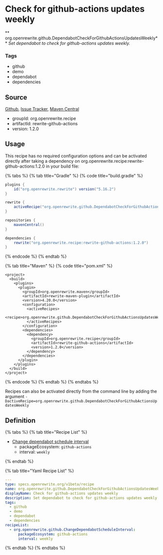 # Check for github-actions updates weekly

** org.openrewrite.github.DependabotCheckForGithubActionsUpdatesWeekly**
_Set dependabot to check for github-actions updates weekly._

### Tags

* github
* demo
* dependabot
* dependencies

## Source

[Github](https://github.com/openrewrite/rewrite-github-actions), [Issue Tracker](https://github.com/openrewrite/rewrite-github-actions/issues), [Maven Central](https://search.maven.org/artifact/org.openrewrite.recipe/rewrite-github-actions/1.2.0/jar)

* groupId: org.openrewrite.recipe
* artifactId: rewrite-github-actions
* version: 1.2.0


## Usage

This recipe has no required configuration options and can be activated directly after taking a dependency on org.openrewrite.recipe:rewrite-github-actions:1.2.0 in your build file:

{% tabs %}
{% tab title="Gradle" %}
{% code title="build.gradle" %}
```groovy
plugins {
    id("org.openrewrite.rewrite") version("5.16.2")
}

rewrite {
    activeRecipe("org.openrewrite.github.DependabotCheckForGithubActionsUpdatesWeekly")
}

repositories {
    mavenCentral()
}

dependencies {
    rewrite("org.openrewrite.recipe:rewrite-github-actions:1.2.0")
}
```
{% endcode %}
{% endtab %}

{% tab title="Maven" %}
{% code title="pom.xml" %}
```markup
<project>
  <build>
    <plugins>
      <plugin>
        <groupId>org.openrewrite.maven</groupId>
        <artifactId>rewrite-maven-plugin</artifactId>
        <version>4.20.0</version>
        <configuration>
          <activeRecipes>
            <recipe>org.openrewrite.github.DependabotCheckForGithubActionsUpdatesWeekly</recipe>
          </activeRecipes>
        </configuration>
        <dependencies>
          <dependency>
            <groupId>org.openrewrite.recipe</groupId>
            <artifactId>rewrite-github-actions</artifactId>
            <version>1.2.0</version>
          </dependency>
        </dependencies>
      </plugin>
    </plugins>
  </build>
</project>
```
{% endcode %}
{% endtab %}
{% endtabs %}

Recipes can also be activated directly from the command line by adding the argument `-DactiveRecipe=org.openrewrite.github.DependabotCheckForGithubActionsUpdatesWeekly`

## Definition

{% tabs %}
{% tab title="Recipe List" %}
* [Change dependabot schedule interval](../github/changedependabotscheduleinterval.md)
  * packageEcosystem: `github-actions`
  * interval: `weekly`

{% endtab %}

{% tab title="Yaml Recipe List" %}
```yaml
---
type: specs.openrewrite.org/v1beta/recipe
name: org.openrewrite.github.DependabotCheckForGithubActionsUpdatesWeekly
displayName: Check for github-actions updates weekly
description: Set dependabot to check for github-actions updates weekly.
tags:
  - github
  - demo
  - dependabot
  - dependencies
recipeList:
  - org.openrewrite.github.ChangeDependabotScheduleInterval:
      packageEcosystem: github-actions
      interval: weekly

```
{% endtab %}
{% endtabs %}
